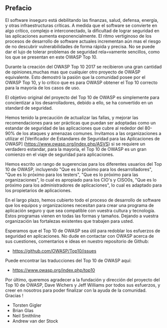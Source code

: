 ## Prefacio

El software inseguro está debilitando las finanzas, salud, defensa, energía, y otras infraestructuras críticas. A medida que el software se convierte en algo crítico, complejo e interconectado, la dificultad de lograr seguridad en las aplicaciones aumenta exponencialmente. El ritmo vertiginoso de los procesos de desarrollo de software actuales incrementan aún mas el riesgo de no descubrir vulnerabilidades de forma rápida y precisa. No se puede dar el lujo de tolerar problemas de seguridad rela=vamente sencillos, como los que se presentan en este OWASP Top 10.

Durante la creación del OWASP Top 10 2017 se recibieron una gran cantidad de opiniones,muchas mas que cualquier otro proyecto de OWASP equivalente. Esto demostró la pasión que la comunidad posee por el OWASP Top 10, y lo crítico que es para OWASP obtener el Top 10 correcto para la mayoría de los casos de uso.

El objetivo original del proyecto del Top 10 de OWASP es simplemente para concientizar a los desarrolladores, debido a ello, se ha convertido en un standard de seguridad. 

Hemos tenido la precaución de actualizar las fallas, y mejorar las recomendaciones para ser prácticas que puedan ser adoptadas como un estandar de seguridad de las aplicaciones que cubre al rededor del 80-90% de los ataques y amenazas comunes. Invitamos a las organizaciones a utilizar el [Verificador de Estandares de Seguridad para las Aplicaciones de OWASP] (https://www.owasp.org/index.php/ASVS) si se requiere un verdadero estandar, para la mayoría, el Top 10 de OWASP es un gran comienzo en el viaje de seguridad para aplicaciones.

Hemos escrito un rango de sugerencias para los diferentes usuarios del Top 10 de OWASP, incluyendo "Que es lo próximo para los desarrolladores", "Que es lo próximo para los testers", "Que es lo próximo para las organizaciones", lo cual es apropiado para los CIO's y CISO0s, "Que es lo próximo para los administradores de aplicaciones", lo cual es adaptado para los propietarios de aplicaciones.

En el largo plazo, hemos cubierto todo el proceso de desarrollo de software que los equipos y organizaciones necesitan para crear una programa de aplicación seguro y que sea compatible con vuestra cultura y tecnología. Estos programas vienen en todas las formas y tamaños. Dejando a vuestra organización las fortalezas existentes que trabajen para usted.

Esperamos que el Top 10 de OWASP sea útil para redoblar los esfuerzos de seguridad en aplicaciones. No dude en contactar con OWASP acerca de sus cuestiones, comentarios e ideas en nuestro repositorio de Github:

* https://github.com/OWASP/Top10/issues

Puede encontrar las traducciones del Top 10 de OWASP aquí:

* https://www.owasp.org/index.php/top10

Por último, queremos agradecer a la fundación y dirección del proyecto del Top 10 de OWASP, Dave Wichers y Jeff Williams por todos sus esfuerzos, y creer en nosotros para poder finalizar con la ayuda de la comunidad. Gracias !

* Torsten Gigler
* Brian Glas
* Neil Smithline
* Andrew van der Stock
